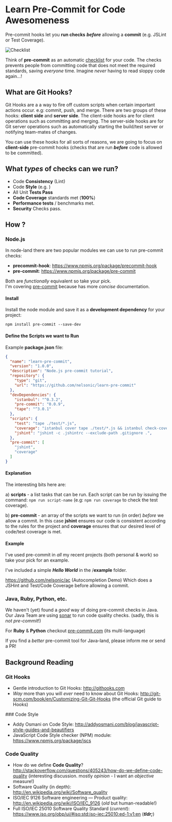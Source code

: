 Learn Pre-Commit for Code Awesomeness
================

Pre-commit hooks let you **run checks** ***before*** allowing a **commit**
(e.g. JSLint or Test Coverage).

![Checklist](http://i.imgur.com/4RXCUyP.jpg)

Think of **pre-commit** as an automatic
[checklist](http://en.wikipedia.org/wiki/Checklist)
for your code. The checks prevents people from committing code
that does not meet the required standards, saving *everyone* time.
Imagine *never* having to read sloppy code again...!

## What are Git Hooks?

Git Hooks are a a way to fire off custom scripts when
certain important actions occur. e.g:  commit, push, and merge.
There are two groups of these hooks: **client side** and **server side**.
The client-side hooks are for client operations such as committing and merging.
The server-side hooks are for Git server operations such as automatically
starting the build/test server or notifying team-mates of changes.

You can use these hooks for all sorts of reasons, we are going to focus
on **client-side** pre-commit hooks (checks that are run ***before***
  code is allowed to be committed).

## What *types* of checks can we run?

- Code **Consistency** (Lint)
- Code **Style** (e.g. )
- All Unit **Tests Pass**
- **Code Coverage** standards met (**100%**)
- **Performance tests** / benchmarks met.
- **Security** Checks pass.


## How ?

### Node.js

In node-land there are two popular modules we can use to run pre-commit checks:

- **precommit-hook**: https://www.npmjs.org/package/precommit-hook
- **pre-commit**: https://www.npmjs.org/package/pre-commit

Both are *functionally* equivalent so take your pick.  
I'm covering [pre-commit](https://github.com/observing/pre-commit)
because has more *concise* documentation.

#### Install

Install the node module and save it as a
**development dependency** for your project:

```
npm install pre-commit --save-dev
```

#### Define the Scripts we want to Run

Example **package.json** file:

```json
{
  "name": "learn-pre-commit",
  "version": "1.0.0",
  "description": "Node.js pre-commit tutorial",
  "repository": {
    "type": "git",
    "url": "https://github.com/nelsonic/learn-pre-commit"
  },
  "devDependencies": {
    "istanbul": "^0.3.2",
    "pre-commit": "0.0.9",
    "tape": "^3.0.1"
  },
  "scripts": {
    "test": "tape ./test/*.js",
    "coverage": "istanbul cover tape ./test/*.js && istanbul check-coverage --statements 100 --functions 100 --lines 100 --branches 100",
    "jshint": "jshint -c .jshintrc --exclude-path .gitignore .",
  },
  "pre-commit": [
    "jshint",
    "coverage"
  ]
}
```

#### Explanation

The interesting bits here are:

a) **scripts** - a list tasks that can be run.
Each script can be run by issuing the command:
`npm run script-name` (e.g: `npm run coverage` to check the test coverage).

b) **pre-commit** - an array of the scripts we want to run (in order)
*before* we allow a commit. In this case **jshint** ensures
our code is consistent according to the rules for the project and
**coverage** ensures that our desired level of code/test coverage is met.

#### Example

I've used pre-commit in *all* my recent projects (both personal & work)
so take your pick for an example.

I've included a simple ***Hello World*** in the /**example** folder.


https://github.com/nelsonic/ac (Autocompletion Demo)
Which does a JSHint and Test/Code Coverage before allowing a commit.




### Java, Ruby, Python, etc.

We haven't (yet) found a *good* way of doing pre-commit checks
in Java.  
Our Java Team are using [sonar](http://www.sonarqube.org)
to run code quality checks. (sadly, this is *not pre-commit*!)

For **Ruby** & **Python** checkout
[pre-commit.com](http://pre-commit.com) (its multi-language)

If you find a *better* pre-commit tool for Java-land,
please inform me or send a PR!

## Background Reading

### Git Hooks

- Gentle introduction to Git Hooks: http://githooks.com
- *Way* more than you will *ever* need to know about Git Hooks:
http://git-scm.com/book/en/Customizing-Git-Git-Hooks
(the official Git guide to Hooks)


### Code Style

- Addy Osmani on Code Style:
http://addyosmani.com/blog/javascript-style-guides-and-beautifiers
- JavaScript Code Style checker (NPM) module:
https://www.npmjs.org/package/jscs

### Code Quality

- How do we define **Code Quality**?
http://stackoverflow.com/questions/405243/how-do-we-define-code-quality
(interesting discussion. mostly *opinion* - I want an *objective* measure!)
- Software Quality (in depth):
http://en.wikipedia.org/wiki/Software_quality
- ISO/IEC 9126 Software engineering — Product quality:
http://en.wikipedia.org/wiki/ISO/IEC_9126 (*old* but human-readable!)
- Full ISO/IEC 25010 Software Quality Standard (*current*):
https://www.iso.org/obp/ui/#iso:std:iso-iec:25010:ed-1:v1:en
(***tldr;***)
